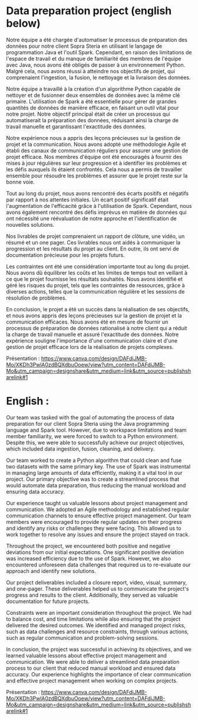 # Data preparation project (english below)

Notre équipe a été chargée d'automatiser le processus de préparation des données pour notre client Sopra Steria en utilisant le langage de programmation Java et l'outil Spark. Cependant, en raison des limitations de l'espace de travail et du manque de familiarité des membres de l'équipe avec Java, nous avons été obligés de passer à un environnement Python. Malgré cela, nous avons réussi à atteindre nos objectifs de projet, qui comprenaient l'ingestion, la fusion, le nettoyage et la livraison des données.

Notre équipe a travaillé à la création d'un algorithme Python capable de nettoyer et de fusionner deux ensembles de données avec la même clé primaire. L'utilisation de Spark a été essentielle pour gérer de grandes quantités de données de manière efficace, en faisant un outil vital pour notre projet. Notre objectif principal était de créer un processus qui automatiserait la préparation des données, réduisant ainsi la charge de travail manuelle et garantissant l'exactitude des données.

Notre expérience nous a appris des leçons précieuses sur la gestion de projet et la communication. Nous avons adopté une méthodologie Agile et établi des canaux de communication réguliers pour assurer une gestion de projet efficace. Nos membres d'équipe ont été encouragés à fournir des mises à jour régulières sur leur progression et à identifier les problèmes et les défis auxquels ils étaient confrontés. Cela nous a permis de travailler ensemble pour résoudre les problèmes et assurer que le projet reste sur la bonne voie.

Tout au long du projet, nous avons rencontré des écarts positifs et négatifs par rapport à nos attentes initiales. Un écart positif significatif était l'augmentation de l'efficacité grâce à l'utilisation de Spark. Cependant, nous avons également rencontré des défis imprévus en matière de données qui ont nécessité une réévaluation de notre approche et l'identification de nouvelles solutions.

Nos livrables de projet comprenaient un rapport de clôture, une vidéo, un résumé et un one pager. Ces livrables nous ont aidés à communiquer la progression et les résultats du projet au client. En outre, ils ont servi de documentation précieuse pour les projets futurs.

Les contraintes ont été une considération importante tout au long du projet. Nous avons dû équilibrer les coûts et les limites de temps tout en veillant à ce que le projet fournisse les résultats souhaités. Nous avons identifié et géré les risques du projet, tels que les contraintes de ressources, grâce à diverses actions, telles que la communication régulière et les sessions de résolution de problèmes.

En conclusion, le projet a été un succès dans la réalisation de ses objectifs, et nous avons appris des leçons précieuses sur la gestion de projet et la communication efficaces. Nous avons été en mesure de fournir un processus de préparation de données rationalisé à notre client qui a réduit la charge de travail manuelle et assuré l'exactitude des données. Notre expérience souligne l'importance d'une communication claire et d'une gestion de projet efficace lors de la réalisation de projets complexes.

Présentation : https://www.canva.com/design/DAFdiJMB-Mo/XKDh3PwlA0zdBQXdbuOoew/view?utm_content=DAFdiJMB-Mo&utm_campaign=designshare&utm_medium=link&utm_source=publishsharelink#1

# English :

Our team was tasked with the goal of automating the process of data preparation for our client Sopra Steria using the Java programming language and Spark tool. However, due to workspace limitations and team member familiarity, we were forced to switch to a Python environment. Despite this, we were able to successfully achieve our project objectives, which included data ingestion, fusion, cleaning, and delivery.

Our team worked to create a Python algorithm that could clean and fuse two datasets with the same primary key. The use of Spark was instrumental in managing large amounts of data efficiently, making it a vital tool in our project. Our primary objective was to create a streamlined process that would automate data preparation, thus reducing the manual workload and ensuring data accuracy.

Our experience taught us valuable lessons about project management and communication. We adopted an Agile methodology and established regular communication channels to ensure effective project management. Our team members were encouraged to provide regular updates on their progress and identify any risks or challenges they were facing. This allowed us to work together to resolve any issues and ensure the project stayed on track.

Throughout the project, we encountered both positive and negative deviations from our initial expectations. One significant positive deviation was increased efficiency due to the use of Spark. However, we also encountered unforeseen data challenges that required us to re-evaluate our approach and identify new solutions.

Our project deliverables included a closure report, video, visual, summary, and one-pager. These deliverables helped us to communicate the project's progress and results to the client. Additionally, they served as valuable documentation for future projects.

Constraints were an important consideration throughout the project. We had to balance cost, and time limitations while also ensuring that the project delivered the desired outcomes. We identified and managed project risks, such as data challenges and resource constraints, through various actions, such as regular communication and problem-solving sessions.

In conclusion, the project was successful in achieving its objectives, and we learned valuable lessons about effective project management and communication. We were able to deliver a streamlined data preparation process to our client that reduced manual workload and ensured data accuracy. Our experience highlights the importance of clear communication and effective project management when working on complex projects.

Présentation : https://www.canva.com/design/DAFdiJMB-Mo/XKDh3PwlA0zdBQXdbuOoew/view?utm_content=DAFdiJMB-Mo&utm_campaign=designshare&utm_medium=link&utm_source=publishsharelink#1


